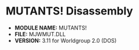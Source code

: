 # MUTANTS! Disassembly

* **MODULE NAME:** MUTANTS!
* **FILE:** MJWMUT.DLL
* **VERSION:** 3.11 for Worldgroup 2.0 (DOS)

